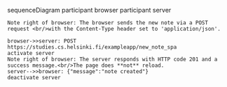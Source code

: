 sequenceDiagram
	participant browser
	participant server

	Note right of browser: The browser sends the new note via a POST request <br/>with the Content-Type header set to 'application/json'.

	browser->>server: POST https://studies.cs.helsinki.fi/exampleapp/new_note_spa
	activate server
	Note right of browser: The server responds with HTTP code 201 and a success message.<br/>The page does **not** reload.
	server-->>browser: {"message":"note created"}
	deactivate server
